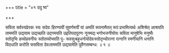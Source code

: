 +++
title = "०१ उदु ष्य"

+++

सविता सर्वस्यप्रेरकः स्यः सदेवः हिरण्ययीं सुवर्णमयीं यां अमतिं रूपनामैतत् रूपं प्रभामित्यर्थः अशिश्रेत् आश्रयति ताममतिं उद्ययाम उद्यच्छति उद्गमयति उइतिपदपूरणः नूनमद्य भगोभजनीयोयः सविता मानुषेभिः मनुष्यैः स्तोतृभिः हव्योहवनीयः स्तोतव्योभवति पु- रूवसुःबहुधनोयोदेवःस्तोतृभ्योरत्ना रत्नानि रमणीयानि धनानि विदधाति करोति ससविता देवःताममतिं उद्ययामेति पूर्वेणसम्बन्ध: ॥ १ ॥
